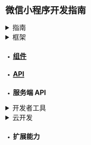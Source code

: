 # 微信小程序开发指南

<details>
<summary>指南</summary>

- [起步](./framework/quickstart.md)
- [目录结构](./framework/structure.md)
- [配置](./framework/config.md)
- [框架](./framework/MINA.md)
  - [逻辑层](./framework/app-service.md)
  - [视图层](./framework/view/view.md)
- 运行时
- [自定义组件](./framework/custom-component.md)
- 插件
- [基础能力](./framework/ability.md)
- 硬件能力
- 开放能力
- 企业微信
- 调试
- 优化
- 基础库

</details>

<details>
<summary>框架</summary>

- 配置
- [场景值](./reference/scene-list.md)
- [框架接口](./reference/api.md)
  - 小程序
    - `App()`
    - `getApp()`
  - 页面
    - `Page()`
    - `getCurrentPages()`
  - 自定义组件
    - `Component()`
    - `Behavior()`
  - 模块化
    - `require`
    - `module`
    - `exports`
  - 基础功能
    - wx
      - `wx.env`
    - console
    - timer
- [WXML 语法参考](./reference/wxml.md)

</details>

- ## [组件](./component/component.md)
- ## [API](./api/api-list.md)
- ## 服务端 API

<details>
<summary>开发者工具</summary>

- 代码编辑
  - [项目配置文件](./devtools/projectconfig.md)
- 开发辅助
  - [NPM 支持](./devtools/npm.md)

</details>

<details>
<summary>云开发</summary>

- [基础](./wxcloud/basis.md)
- [开发指引](./wxcloud/guide.md)
- 计费相关
- 参考信息
- 小程序端 API 文档
- 服务器端 API 文档
- HTTP API 文档

</details>

- ## 扩展能力


<style>
summary {
  font-size: 1.5em;
  font-weight: 500;
}
</style>
